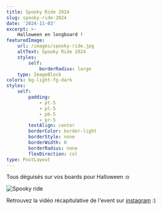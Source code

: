 ```yaml
---
title: Spooky Ride 2024
slug: spooky-ride-2024
date: '2024-11-03'
excerpt: >-
    Halloween en longboard !
featuredImage:
    url: /images/spooky-ride.jpg
    altText: Spooky Ride 2024
    styles:
        self:
            borderRadius: large
    type: ImageBlock
colors: bg-light-fg-dark
styles:
    self:
        padding:
            - pt-5
            - pl-5
            - pb-5
            - pr-5
        textAlign: center
        borderColor: border-light
        borderStyle: none
        borderWidth: 0
        borderRadius: none
        flexDirection: col
type: PostLayout
---
```


Tous déguisés sur vos boards pour Halloween :o

![Spooky ride](/images/spooky-ride.jpg)

Retrouvez la vidéo récapitulative de l'event sur [instagram](https://www.instagram.com/p/DCHY3h_gcQt/) :)

